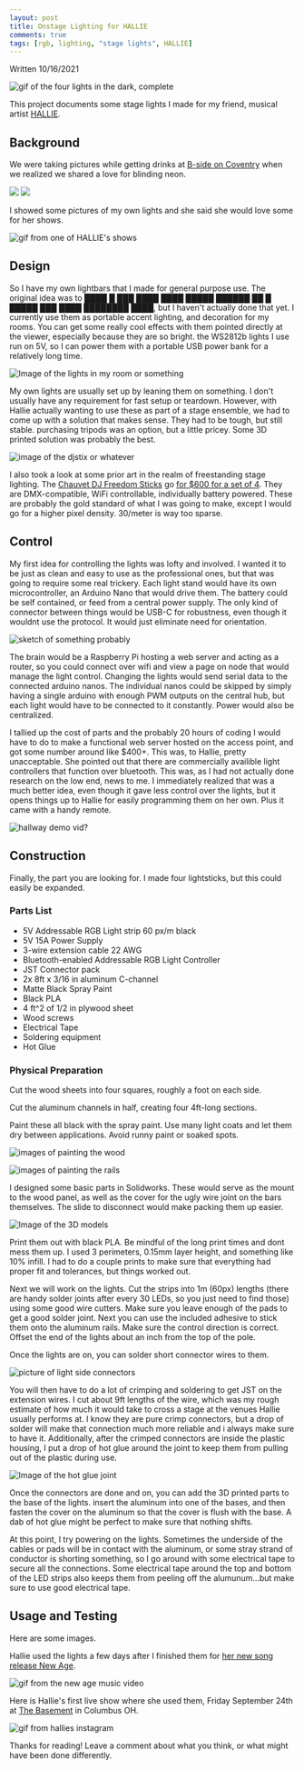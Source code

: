 ```yaml
---
layout: post
title: Onstage Lighting for HALLIE
comments: true
tags: [rgb, lighting, "stage lights", HALLIE]
---
```


Written 10/16/2021

![gif of the four lights in the dark, complete](../img/hallielights_assets/1.gif)

This project documents some stage lights I made for my friend, musical artist [HALLIE](https://www.instagram.com/hallie_official/).

## Background

We were taking pictures while getting drinks at [B-side on Coventry](https://bsideliquorlounge.com/about/) when we realized we shared a love for blinding neon.

![](../img/hallielights_assets/2.jpg)
![](../img/hallielights_assets/3.jpg)


I showed some pictures of my own lights and she said she would love some for her shows.

![gif from one of HALLIE's shows](../img/hallielights_assets/4.gif)

## Design

So I have my own lightbars that I made for general purpose use. The original idea was to ████ █ ███ ████ ████ █████ ██████ ██ █ █████ ███ ████ ████████ ████, but I haven't actually done that yet. I currently use them as portable accent lighting, and decoration for my rooms. You can get some really cool effects with them pointed directly at the viewer, especially because they are so bright. the WS2812b lights I use run on 5V, so I can power them with a portable USB power bank for a relatively long time.

![Image of the lights in my room or something](../img/hallielights_assets/5.jpg)

My own lights are usually set up by leaning them on something. I don't usually have any requirement for fast setup or teardown. However, with Hallie actually wanting to use these as part of a stage ensemble, we had to come up with a solution that makes sense. They had to be tough, but still stable. purchasing tripods was an option, but a little pricey. Some 3D printed solution was probably the best.

![image of the djstix or whatever](../img/hallielights_assets/6.jpg)

I also took a look at some prior art in the realm of freestanding stage lighting. The [Chauvet DJ Freedom Sticks](https://www.chauvetdj.com/products/freedom-stick/) go [for $600 for a set of 4](https://www.stagelightingstore.com/led-lighting-packages/99305-chauvet-dj-freedom-stick-pack). They are DMX-compatible, WiFi controllable, individually battery powered. These are probably the gold standard of what I was going to make, except I would go for a higher pixel density. 30/meter is way too sparse. 

## Control

My first idea for controlling the lights was lofty and involved. I wanted it to be just as clean and easy to use as the professional ones, but that was going to require some real trickery. Each light stand would have its own microcontroller, an Arduino Nano that would drive them. The battery could be self contained, or feed from a central power supply. The only kind of connector between things would be USB-C for robustness, even though it wouldnt use the protocol. It would just eliminate need for orientation.

![sketch of something probably](../img/hallielights_assets/7.PNG)

The brain would be a Raspberry Pi hosting a web server and acting as a router, so you could connect over wifi and view a page on node that would manage the light control. Changing the lights would send serial data to the connected arduino nanos. The individual nanos could be skipped by simply having a single arduino with enough PWM outputs on the central hub, but each light would have to be connected to it constantly. Power would also be centralized.

I tallied up the cost of parts and the probably 20 hours of coding I would have to do to make a functional web server hosted on the access point, and got some number around like $400+. This was, to Hallie, pretty unacceptable. She pointed out that there are commercially availible light controllers that function over bluetooth. This was, as I had not actually done research on the low end, news to me. I immediately realized that was a much better idea, even though it gave less control over the lights, but it opens things up to Hallie for easily programming them on her own. Plus it came with a handy remote.

![hallway demo vid?](../img/hallielights_assets/8.gif)


## Construction

Finally, the part you are looking for. I made four lightsticks, but this could easily be expanded.

### Parts List

- 5V Addressable RGB Light strip 60 px/m black
- 5V 15A Power Supply
- 3-wire extension cable 22 AWG
- Bluetooth-enabled Addressable RGB Light Controller
- JST Connector pack
- 2x 8ft x 3/16 in aluminum C-channel
- Matte Black Spray Paint
- Black PLA
- 4 ft^2 of 1/2 in plywood sheet
- Wood screws
- Electrical Tape
- Soldering equipment
- Hot Glue

### Physical Preparation

Cut the wood sheets into four squares, roughly a foot on each side.

Cut the aluminum channels in half, creating four 4ft-long sections.

Paint these all black with the spray paint. Use many light coats and let them dry between applications. Avoid runny paint or soaked spots.

![images of painting the wood](../img/hallielights_assets/9.jpg)

![images of painting the rails](../img/hallielights_assets/9b.jpg)

I designed some basic parts in Solidworks. These would serve as the mount to the wood panel, as well as the cover for the ugly wire joint on the bars themselves. The slide to disconnect would make packing them up easier.

![Image of the 3D models](../img/hallielights_assets/10.PNG)

Print them out with black PLA. Be mindful of the long print times and dont mess them up. I used 3 perimeters, 0.15mm layer height, and something like 10% infill. I had to do a couple prints to make sure that everything had proper fit and tolerances, but things worked out.

Next we will work on the lights. Cut the strips into 1m (60px) lengths (there are handy solder joints after every 30 LEDs, so you just need to find those) using some good wire cutters. Make sure you leave enough  of the pads to get a good solder joint. Next you can use the included adhesive to stick them onto the aluminum rails. Make sure the control direction is correct. Offset the end of the lights about an inch from the top of the pole.

Once the lights are on, you can solder short connector wires to them. 

![picture of light side connectors](../img/hallielights_assets/11.jpg)

You will then have to do a lot of crimping and soldering to get JST on the extension wires. I cut about 9ft lengths of the wire, which was my rough estimate of how much it would take to cross a stage at the venues Hallie usually performs at. I know they are pure crimp connectors, but a drop of solder will make that connection much more reliable and i always make sure to have it. Additionally, after the crimped connectors are inside the plastic housing, I put a drop of hot glue around the joint to keep them from pulling out of the plastic during use.

![Image of the hot glue joint](../img/hallielights_assets/12.jpg)

Once the connectors are done and on, you can add the 3D printed parts to the base of the lights. insert the aluminum into one of the bases, and then fasten the cover on the aluminum so that the cover is flush with the base. A dab of hot glue might be perfect to make sure that nothing shifts.

At this point, I try powering on the lights. Sometimes the underside of the cables or pads will be in contact with the aluminum, or some stray strand of conductor is shorting something, so I go around with some electrical tape to secure all the connections. Some electrical tape around the top and bottom of the LED strips also keeps them from peeling off the alumunum...but make sure to use good electrical tape.

## Usage and Testing

Here are some images. 

Hallie used the lights a few days after I finished them for [her new song release New Age](https://www.youtube.com/watch?v=gKvBhw2AXuw).

![gif from the new age music video](../img/hallielights_assets/13.gif)

Here is Hallie's first live show where she used them, Friday September 24th at [The Basement](https://promowestlive.com/our-venues/the-basement) in Columbus OH. 

![gif from hallies instagram](../img/hallielights_assets/14.gif)

Thanks for reading! Leave a comment about what you think, or what might have been done differently.

